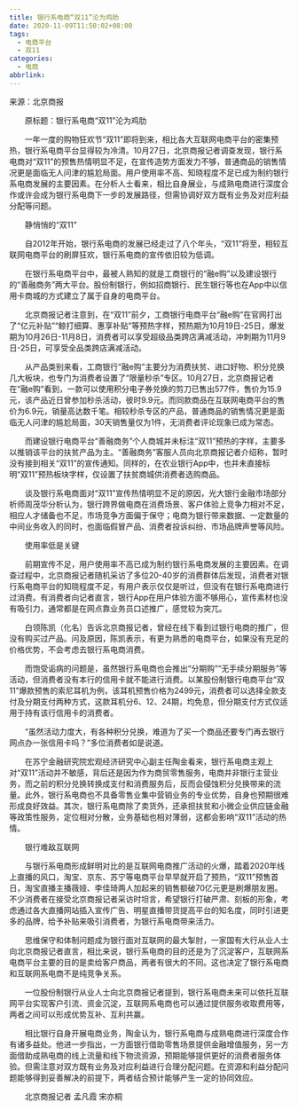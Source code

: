 ```yaml
---
title: 银行系电商“双11”沦为鸡肋
date: 2020-11-09T11:50:02+08:00
tags:
  - 电商平台
  - 双11
categories:
  - 电商
abbrlink:
---
```


来源：北京商报

　　原标题：银行系电商“双11”沦为鸡肋

　　一年一度的购物狂欢节“双11”即将到来，相比各大互联网电商平台的密集预热，银行系电商平台显得较为冷清。10月27日，北京商报记者调查发现，银行系电商对“双11”的预售热情明显不足，在宣传造势方面发力不够，普通商品的销售情况更是面临无人问津的尴尬局面。用户使用率不高、知晓程度不足已成为制约银行系电商发展的主要因素。在分析人士看来，相比自身展业，与成熟电商进行深度合作或许会成为银行系电商下一步的发展路径，但需协调好双方既有业务及对应利益分配等问题。

　　静悄悄的“双11”

　　自2012年开始，银行系电商的发展已经走过了八个年头，“双11”将至，相较互联网电商平台的刷屏狂欢，银行系电商的宣传依旧较为低调。

　　在银行系电商平台中，最被人熟知的就是工商银行的“融e购”以及建设银行的“善融商务”两大平台。股份制银行，例如招商银行、民生银行等也在App中以信用卡商城的方式建立了属于自身的电商平台。

　　北京商报记者注意到，在“双11”前夕，工商银行电商平台“融e购”在官网打出了“亿元补贴”“鲸打细算、惠享补贴”等预热字样，预热期为10月19日-25日，爆发期为10月26日-11月8日，消费者可以享受超级品类跨店满减活动，冲刺期为11月9日-25日，可享受全品类跨店满减活动。

　　从产品类别来看，工商银行“融e购”主要分为消费扶贫、进口好物、积分兑换几大板块，也专门为消费者设置了“限量秒杀”专区。10月27日，北京商报记者在“融e购”看到，一款可以使用积分电子券兑换的剪刀已售出577件，售价为15.9元，该产品近日曾参加秒杀活动，彼时9.9元。而同款商品在互联网电商平台的售价为6.9元，销量高达数千笔。相较秒杀专区的产品，普通商品的销售情况更是面临无人问津的尴尬局面，30天销售量仅为1件，无消费者评论现象已成为常态。

　　而建设银行电商平台“善融商务”个人商城并未标注“双11”预热的字样，主要多以推销该平台的扶贫产品为主。“善融商务”客服人员向北京商报记者介绍称，暂时没有接到相关“双11”的宣传通知。同样的，在农业银行App中，也并未直接标明“双11”预热板块字样，仅设置了扶贫商城供消费者选购商品。

　　谈及银行系电商面对“双11”宣传热情明显不足的原因，光大银行金融市场部分析师周茂华分析认为，银行跨界做电商在消费场景、客户体验上竞争力相对不足，相应人才储备也不足，市场竞争方面偏于保守；电商为银行带来数据、一定数量的中间业务收入的同时，也面临假冒产品、消费者投诉纠纷、市场品牌声誉等风险。

　　使用率低是关键

　　前期宣传不足，用户使用率不高已成为制约银行系电商发展的主要因素。在调查过程中，北京商报记者随机采访了多位20-40岁的消费群体后发现，消费者对银行系电商平台的知晓程度不足，有用户表示仅仅是听过，但没有在银行系电商进行过消费。有消费者向记者直言，银行App在用户体验方面不够用心，宣传素材也没有吸引力，通常都是在网点靠业务员口述推广，感觉较为突兀。

　　白领陈凯（化名）告诉北京商报记者，曾经在线下看到过银行电商的推广，但没有购买过产品。问及原因，陈凯表示，有更为熟悉的电商平台，如果没有充足的价格优势，不会考虑去银行系电商消费。

　　而饱受诟病的问题是，虽然银行系电商也会推出“分期购”“无手续分期服务”等活动，但消费者没有本行的信用卡就不能进行消费。以某股份制银行电商平台“双11”爆款预售的索尼耳机为例，该耳机预售价格为2499元，消费者可以选择全款支付及分期支付两种方式，这款耳机分6、12、24期，均免息，但分期支付方式仅适用于持有该行信用卡的消费者。

　　“虽然活动力度大，有各种积分兑换，难道为了买一个商品还要专门再去银行网点办一张信用卡吗？”多位消费者如是说道。

　　在苏宁金融研究院宏观经济研究中心副主任陶金看来，银行系电商主观上对“双11”活动并不敏感，背后还是因为作为商贸零售服务，电商并非银行主营业务，而之前的积分兑换转换成支付和消费服务后，反而会侵蚀积分兑换带来的流量。此外，银行系电商也不具备零售业集中营销业务的专业优势，自身也预期很难形成良好效益。其次，银行系电商除了卖货外，还承担扶贫和小微企业供应链金融等政策性服务，定位相对分散，业务基础也相对薄弱，这都会影响“双11”活动的热情。

　　银行难敌互联网

　　与银行系电商形成鲜明对比的是互联网电商推广活动的火爆，踏着2020年线上直播的风口，淘宝、京东、苏宁等电商平台早早就开启了预热，“双11”预售首日，淘宝直播主播薇娅、李佳琦两人加起来的销售额破70亿元更是刷爆朋友圈。不少消费者在接受北京商报记者采访时坦言，希望银行打破严肃、刻板的形象，考虑通过各大直播网站插入宣传广告、明星直播带货提高平台的知名度，同时引进更多的品牌，给予补贴来吸引消费者，为银行系电商带来活力。

　　思维保守和体制问题成为银行面对互联网的最大掣肘，一家国有大行从业人士向北京商报记者直言，相比来说，银行系电商的目的还是为了沉淀客户，互联网系电商平台主要的目的是卖给客户商品，两者有很大的不同。这也决定了银行系电商和互联网系电商不是纯竞争关系。

　　一位股份制银行从业人士向北京商报记者提到，银行系电商未来可以依托互联网平台实现客户引流、资金沉淀，互联网系电商也可以通过提供服务收取费用等，两者之间可以形成优势互补、互利共赢。

　　相比银行自身开展电商业务，陶金认为，银行系电商与成熟电商进行深度合作有诸多益处。他进一步指出，一方面银行借助零售场景提供金融增值服务，另一方面借助成熟电商的线上流量和线下物流资源，预期能够提供更好的消费者服务体验。但需注意对双方既有业务及对应利益进行合理分配问题。在资源和利益分配问题能够得到妥善解决的前提下，两者结合预计能够产生一定的协同效应。

　　北京商报记者 孟凡霞 宋亦桐